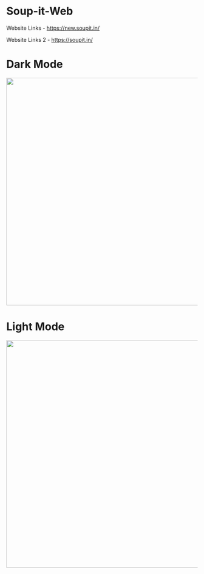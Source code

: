 # Soup-it-Web


Website Links - https://new.soupit.in/

Website Links 2 - https://soupit.in/

# Dark Mode


<img src="https://user-images.githubusercontent.com/54468833/141158953-5210653c-f6e6-48f1-8a41-39f6ff64070d.png" width="800" height="600">


# Light Mode

<img src="https://user-images.githubusercontent.com/54468833/141158953-5210653c-f6e6-48f1-8a41-39f6ff64070d.png" width="800" height="600">
